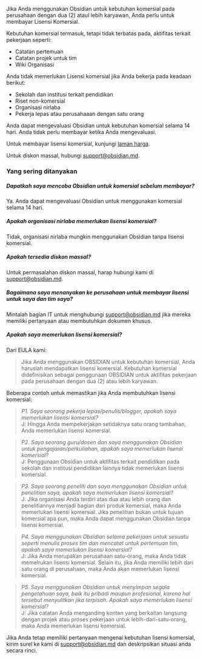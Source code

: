 Jika Anda menggunakan Obsidian untuk kebutuhan komersial pada perusahaan dengan dua (2) ataul lebih karyawan, Anda perlu untuk membayar Lisensi Komersial.
 
Kebutuhan komersial termasuk, tetapi tidak terbatas pada, aktifitas terkait pekerjaan seperti:

- Catatan pertemuan
- Catatan projek untuk tim
- Wiki Organisasi

Anda tidak memerlukan Lisensi komersial jika Anda bekerja pada keadaan berikut:

- Sekolah dan institusi terkait pendidikan
- Riset non-komersial
- Organisasi nirlaba
- Pekerja lepas atau perusahaaan dengan satu orang

Anda dapat mengevaluasi Obsidian untuk kebutuhan komersial selama 14 hari. Anda tidak perlu membayar ketika Anda mengevaluasi.

Untuk membayar lisensi komersial, kunjungi [laman harga](https://obsidian.md/pricing).

Untuk diskon massal, hubungi support@obsidian.md.

### Yang sering ditanyakan

##### Dapatkah saya mencoba Obsidian untuk komersial sebelum membayar?

Ya. Anda dapat mengevaluasi Obsidian untuk menggunakan komersial selama 14 hari.

##### Apakah organisasi nirlaba memerlukan lisensi komersial?

Tidak, organisasi nirlaba mungkin menggunakan Obsidian tanpa lisensi komersial.

##### Apakah tersedia diskon massal?

Untuk permasalahan diskon massal, harap hubungi kami di support@obsidian.md.

##### Bagaimana saya menanyakan ke perusahaan untuk membayar lisensi untuk saya dan tim saya?

Mintalah bagian IT untuk menghubungi support@obsidian.md jika mereka memiliki pertanyaan atau membutuhkan dokumen khusus.

##### Apakah saya memerlukan lisensi komersial?

Dari EULA kami:
> Jika Anda menggunakan OBSIDIAN untuk kebutuhan komersial, Anda haruslah mendapatkan lisensi komersial. Kebutuhan komersial didefinisikan sebagai penggunaan OBSIDIAN untuk aktifitas pekerjaan pada perusahaan dengan dua (2) atau lebih karyawan.

Beberapa contoh untuk memastikan jika Anda membutuhkan lisensi komersial:

> *P1. Saya seorang pekerja lepas/penulis/blogger, apakah saya memerlukan lisensi komersial?*
> \
> J: Hingga Anda mempekerjakan setidaknya satu orang tambahan, Anda memerlukan lisensi komersial.

> *P2. Saya seorang guru/dosen dan saya menggunakan Obsidian untuk pengajaran/perkuliahan, apakah saya memerlukan lisensi komersial?*
> \
> J: Penggunaan Obsidian untuk aktifitas terkait pendidikan pada sekolah dan institusi pendidikan lainnya tidak memerlukan lisensi komersial. 

> *P3. Saya seorang peneliti dan saya menggunakan Obsidian untuk penelitian saya, apakah saya memerlukan lisensi komersial?*
> \
> J: Jika organisasi Anda terdiri atas dua atau lebih orang dan penelitiannya menjadi bagian dari produk komersial, maka Anda memerlukan lisensi komersial. Jika penelitian bukan untuk tujuan komersial apa pun, maka Anda dapat menggunakan Obsidian tanpa lisensi komersial.

> *P4. Saya menggunakan Obsidian selama pekerjaan untuk sesuatu seperti menulis proses tim dan mencatat untuk pertemuan tim, apakah saya memerlukan lisensi komersial?*
> \
> J: Jika Anda merupakan perusahaan satu-orang, maka Anda tidak memelrukan lisensi komersial. Selain itu, jika Anda memiliki lebih dari satu orang di perusahaan, maka Anda akan memerlukan lisensi komersial.

> *P5. Saya menggunakan Obsidian untuk menyimpan segala pengetahuan saya, baik itu pribadi maupun profesional, karena hal tersebut menyulitkan jika terpisah. Apakah saya memerlukan lisensi komersial?*
> \
> J: Jika catatan Anda menganding konten yang berkaitan langsung dengan projek atau proses pekerjaan untuk lebih-dari-satu-orang, maka Anda memerlukan lisensi komersial.

Jika Anda tetap memiliki pertanyaan mengenai kebutuhan lisensi komersial, kirim surel ke kami di support@obsidian.md dan deskripsikan situasi anda secara rinci.
